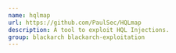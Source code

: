 ```yaml
---
name: hqlmap
url: https://github.com/PaulSec/HQLmap
description: A tool to exploit HQL Injections.
group: blackarch blackarch-exploitation
---
```


